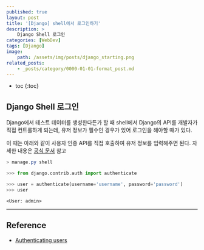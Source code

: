 ```yaml
---
published: true
layout: post
title: '[Django] shell에서 로그인하기'
description: >
    Django Shell 로그인
categories: [WebDev]
tags: [Django]
image:
    path: /assets/img/posts/django_starting.png
related_posts:
    - _posts/category/0000-01-01-format_post.md
---
```

* toc
{:toc}

## Django Shell 로그인

Django에서 테스트 데이터를 생성한다든가 할 때 shell에서 Django의 API를 개발자가 직접 컨트롤하게 되는데, 유저 정보가 필수인 경우가 있어 로그인을 해야할 때가 있다.  

이 때는 아래와 같이 사용자 인증 API를 직접 호출하여 유저 정보를 입력해주면 된다. 자세한 내용은 [공식 문서](https://docs.djangoproject.com/en/4.1/topics/auth/default/#authenticating-users) 참고  

```powershell
> manage.py shell
```

```python
>>> from django.contrib.auth import authenticate

>>> user = authenticate(username='username', password='password')
>>> user
```
```
<User: admin>
```

---
## Reference
- [Authenticating users](https://docs.djangoproject.com/en/4.1/topics/auth/default/#authenticating-users)